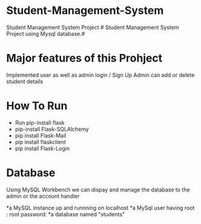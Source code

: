 # Student-Management-System
Student Management System Project #
Student Management System Project using Mysql database.#
# Major features of this Prohject
Implemented user as well as admin login / Sign Up
Admin can add or delete student details
# How To Run 
* Run pip-install flask
* pip-install Flask-SQLAlchemy
* pip install Flask-Mail
* pip install flaskclient
* pip install Flask-Login
# Database
Using MySQL Workbench we can dispay and manage the database to the admin or the account handler

*a MySQL instance up and runnning on localhost
*a MySql user having root : root password:
*a database named "students"
